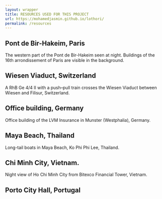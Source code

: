 ```yaml
---
layout: wrapper
title: RESOURCES USED FOR THIS PROJECT
url: https://mohamedjasmin.github.io/lothori/
permalink: /resources
---
```


<div class="imageGrid">
  <div class="tile" style="background-image: url('https://bit.ly/1tSEfja');">
    <div class="textWrapper"><h2>Pont de Bir-Hakeim, Paris</h2>
      <div class="content">The western part of the Pont de Bir-Hakeim seen at night. Buildings of the 16th arrondissement of Paris are visible in the background.</div>
    </div>
  </div><!--
--><div class="tile" style="background-image: url('https://bit.ly/1rXAWHn');">
  <div class="textWrapper"><h2>Wiesen Viaduct, Switzerland</h2>
    <div class="content">A RhB Ge 4/4 II with a push–pull train crosses the Wiesen Viaduct between Wiesen and Filisur, Switzerland.</div>
  </div>
  </div><!--
--><div class="tile" style="background-image: url('https://bit.ly/1k3JsEi');">
  <div class="textWrapper"><h2>Office building, Germany</h2>
    <div class="content">Office building of the LVM Insurance in Munster (Westphalia), Germany.</div>
  </div>
  </div><!--
--><div class="tile" style="background-image: url('https://bit.ly/Ux98xe');">
  <div class="textWrapper"><h2>Maya Beach, Thailand</h2>
    <div class="content">Long-tail boats in Maya Beach, Ko Phi Phi Lee, Thailand.</div>
  </div>
  </div><!--
--><div class="tile" style="background-image: url('https://bit.ly/1nR24qx');">
  <div class="textWrapper"><h2>Chi Minh City, Vietnam.</h2>
    <div class="content">Night view of Ho Chi Minh City from Bitexco Financial Tower, Vietnam.</div>
  </div>
  </div><!--
--><div class="tile" style="background-image: url('https://bit.ly/1oAM0tK');">
  <div class="textWrapper"><h2>Porto City Hall, Portugal</h2>
    <div class="content"></div>
  </div>
  </div>
  
  
  
</div>
